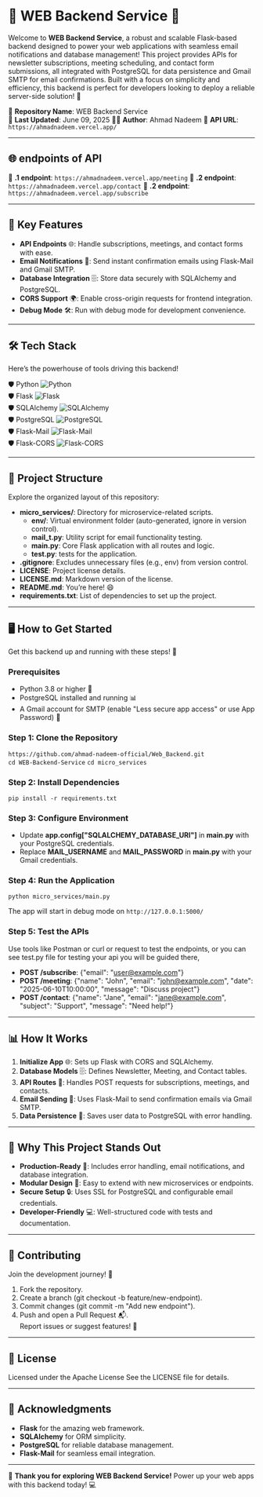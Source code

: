# 🌟 **WEB Backend Service** 🌟  

Welcome to **WEB Backend Service**, a robust and scalable Flask-based backend designed to power your web applications with seamless email notifications and database management! This project provides APIs for newsletter subscriptions, meeting scheduling, and contact form submissions, all integrated with PostgreSQL for data persistence and Gmail SMTP for email confirmations. Built with a focus on simplicity and efficiency, this backend is perfect for developers looking to deploy a reliable server-side solution! 🚀  

🔗 **Repository Name**: WEB Backend Service  
📅 **Last Updated**: June 09, 2025
👨‍💻 **Author**: Ahmad Nadeem 
🔗 **API URL**: `https://ahmadnadeem.vercel.app/`
  

---
## 🌐︎ endpoints of API
🔗 **.1 endpoint**: `https://ahmadnadeem.vercel.app/meeting`
🔗 **.2 endpoint**: `https://ahmadnadeem.vercel.app/contact`
🔗 **.2 endpoint**: `https://ahmadnadeem.vercel.app/subscribe`

---
## 🚀 Key Features  

- **API Endpoints** 🌐: Handle subscriptions, meetings, and contact forms with ease.  
- **Email Notifications** 📧: Send instant confirmation emails using Flask-Mail and Gmail SMTP.  
- **Database Integration** 🗄️: Store data securely with SQLAlchemy and PostgreSQL.  
- **CORS Support** 🌍: Enable cross-origin requests for frontend integration.  
- **Debug Mode** 🛠️: Run with debug mode for development convenience.  

---

## 🛠️ Tech Stack  

Here’s the powerhouse of tools driving this backend!  

🛡️ Python ![Python](https://img.shields.io/badge/Python-3.8%2B-blue?logo=python)  
🛡️ Flask ![Flask](https://img.shields.io/badge/Flask-2.0%2B-green?logo=flask)  
🛡️ SQLAlchemy ![SQLAlchemy](https://img.shields.io/badge/SQLAlchemy-1.4%2B-orange?logo=sqlalchemy)  
🛡️ PostgreSQL ![PostgreSQL](https://img.shields.io/badge/PostgreSQL-15%2B-blue?logo=postgresql)  
🛡️ Flask-Mail ![Flask-Mail](https://img.shields.io/badge/Flask--Mail-SMTP-red)  
🛡️ Flask-CORS ![Flask-CORS](https://img.shields.io/badge/Flask--CORS-Cross%20Origin-yellow)  

---

## 📂 Project Structure  

Explore the organized layout of this repository:  

- **micro_services/**: Directory for microservice-related scripts.  
  - **env/**: Virtual environment folder (auto-generated, ignore in version control).  
  - **mail_t.py**: Utility script for email functionality testing.  
  - **main.py**: Core Flask application with all routes and logic.    
  - **test.py**: tests for the application.  
- **.gitignore**: Excludes unnecessary files (e.g., env) from version control.  
- **LICENSE**: Project license details.  
- **LICENSE.md**: Markdown version of the license.  
- **README.md**: You’re here! 😄  
- **requirements.txt**: List of dependencies to set up the project.  

---

## 🖥️ How to Get Started  

Get this backend up and running with these steps! 🚀  

### Prerequisites  
- Python 3.8 or higher 🐍  
- PostgreSQL installed and running 📊  
- A Gmail account for SMTP (enable "Less secure app access" or use App Password) 🔑  

### Step 1: Clone the Repository  
`https://github.com/ahmad-nadeem-official/Web_Backend.git`  
`cd WEB-Backend-Service`
`cd micro_services`  

### Step 2: Install Dependencies  
`pip install -r requirements.txt`  

### Step 3: Configure Environment  
- Update **app.config["SQLALCHEMY_DATABASE_URI"]** in **main.py** with your PostgreSQL credentials.  
- Replace **MAIL_USERNAME** and **MAIL_PASSWORD** in **main.py** with your Gmail credentials.  

### Step 4: Run the Application  
`python micro_services/main.py`  

The app will start in debug mode on `http://127.0.0.1:5000/`  

### Step 5: Test the APIs  
Use tools like Postman or curl or request to test the endpoints, 
or you can see test.py file for testing your api you will be guided there, 
- **POST /subscribe**: {"email": "user@example.com"}  
- **POST /meeting**: {"name": "John", "email": "john@example.com", "date": "2025-06-10T10:00:00", "message": "Discuss project"}  
- **POST /contact**: {"name": "Jane", "email": "jane@example.com", "subject": "Support", "message": "Need help!"}  

---

## 📊 How It Works  

1. **Initialize App** 🌐: Sets up Flask with CORS and SQLAlchemy.  
2. **Database Models** 🗄️: Defines Newsletter, Meeting, and Contact tables.  
3. **API Routes** 🔗: Handles POST requests for subscriptions, meetings, and contacts.  
4. **Email Sending** 📧: Uses Flask-Mail to send confirmation emails via Gmail SMTP.  
5. **Data Persistence** 💾: Saves user data to PostgreSQL with error handling.  

---

## 🧠 Why This Project Stands Out  

- **Production-Ready** 🚀: Includes error handling, email notifications, and database integration.  
- **Modular Design** 🧩: Easy to extend with new microservices or endpoints.  
- **Secure Setup** 🔒: Uses SSL for PostgreSQL and configurable email credentials.  
- **Developer-Friendly** 💻: Well-structured code with tests and documentation.  

---

## 🤝 Contributing  

Join the development journey! 🍴  
1. Fork the repository.  
2. Create a branch (git checkout -b feature/new-endpoint).  
3. Commit changes (git commit -m "Add new endpoint").  
4. Push and open a Pull Request 📬.  
Report issues or suggest features! 🤗  

---

## 📜 License  

Licensed under the Apache License See the LICENSE file for details.  

---

## 🙌 Acknowledgments  

- **Flask** for the amazing web framework.  
- **SQLAlchemy** for ORM simplicity.  
- **PostgreSQL** for reliable database management.  
- **Flask-Mail** for seamless email integration.  

---

🎉 **Thank you for exploring WEB Backend Service!** Power up your web apps with this backend today! 💻  